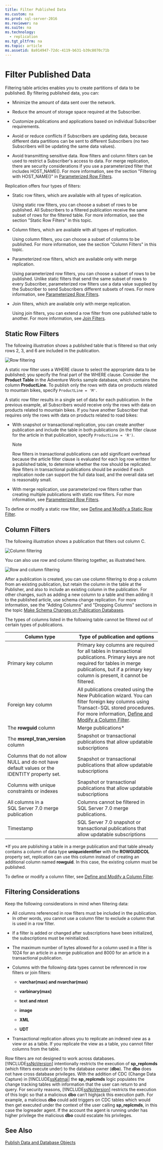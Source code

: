 ```yaml
---
title: Filter Published Data
ms.custom: na
ms.prod: sql-server-2016
ms.reviewer: na
ms.suite: na
ms.technology: 
  - replication
ms.tgt_pltfrm: na
ms.topic: article
ms.assetid: 8a914947-72dc-4119-b631-b39c8070c71b
---
```

# Filter Published Data
  Filtering table articles enables you to create partitions of data to be published. By filtering published data, you can:  
  
-   Minimize the amount of data sent over the network.  
  
-   Reduce the amount of storage space required at the Subscriber.  
  
-   Customize publications and applications based on individual Subscriber requirements.  
  
-   Avoid or reduce conflicts if Subscribers are updating data, because different data partitions can be sent to different Subscribers \(no two Subscribers will be updating the same data values\).  
  
-   Avoid transmitting sensitive data. Row filters and column filters can be used to restrict a Subscriber's access to data. For merge replication, there are security considerations if you use a parameterized filter that includes HOST\_NAME\(\). For more information, see the section "Filtering with HOST\_NAME\(\)" in [Parameterized Row Filters](../../Topics/TopicNameNotContainA/Parameterized-Row-Filters.md).  
  
 Replication offers four types of filters:  
  
-   Static row filters, which are available with all types of replication.  
  
     Using static row filters, you can choose a subset of rows to be published. All Subscribers to a filtered publication receive the same subset of rows for the filtered table. For more information, see the section "Static Row Filters" in this topic.  
  
-   Column filters, which are available with all types of replication.  
  
     Using column filters, you can choose a subset of columns to be published. For more information, see the section "Column Filters" in this topic.  
  
-   Parameterized row filters, which are available only with merge replication.  
  
     Using parameterized row filters, you can choose a subset of rows to be published. Unlike static filters that send the same subset of rows to every Subscriber, parameterized row filters use a data value supplied by the Subscriber to send Subscribers different subsets of rows. For more information, see [Parameterized Row Filters](../../Topics/TopicNameNotContainA/Parameterized-Row-Filters.md).  
  
-   Join filters, which are available only with merge replication.  
  
     Using join filters, you can extend a row filter from one published table to another. For more information, see [Join Filters](../../Topics/TopicNameNotContainA/Join-Filters.md).  
  
## Static Row Filters  
 The following illustration shows a published table that is filtered so that only rows 2, 3, and 6 are included in the publication.  
  
 ![Row filtering](../../Images/Image/ImageNotContaina/repl_16.gif "repl_16")  
  
 A static row filter uses a WHERE clause to select the appropriate data to be published; you specify the final part of the WHERE clause. Consider the **Product Table** in the Adventure Works sample database, which contains the column **ProductLine**. To publish only the rows with data on products related to mountain bikes, specify `ProductLine = 'M'`.  
  
 A static row filter results in a single set of data for each publication. In the previous example, all Subscribers would receive only the rows with data on products related to mountain bikes. If you have another Subscriber that requires only the rows with data on products related to road bikes:  
  
-   With snapshot or transactional replication, you can create another publication and include the table in both publications \(in the filter clause for the article in that publication, specify `ProductLine = 'R')`.  
  
    > [!NOTE]  
    >  Row filters in transactional publications can add significant overhead because the article filter clause is evaluated for each log row written for a published table, to determine whether the row should be replicated. Row filters in transactional publications should be avoided if each replication node can support the full data load, and the overall data set is reasonably small.  
  
-   With merge replication, use parameterized row filters rather than creating multiple publications with static row filters. For more information, see [Parameterized Row Filters](../../Topics/TopicNameNotContainA/Parameterized-Row-Filters.md).  
  
 To define or modify a static row filter, see [Define and Modify a Static Row Filter](../../Topics/TopicNameContainA/Define-and-Modify-a-Static-Row-Filter.md).  
  
## Column Filters  
 The following illustration shows a publication that filters out column C.  
  
 ![Column filtering](../../Images/Image/ImageNotContaina/repl_17.gif "repl_17")  
  
 You can also use row and column filtering together, as illustrated here.  
  
 ![Row and column filtering](../../Images/Image/ImageNotContaina/repl_18.gif "repl_18")  
  
 After a publication is created, you can use column filtering to drop a column from an existing publication, but retain the column in the table at the Publisher, and also to include an existing column in the publication. For other changes, such as adding a new column to a table and then adding it to the published article, use schema change replication. For more information, see the "Adding Columns" and "Dropping Columns" sections in the topic [Make Schema Changes on Publication Databases](../../Topics/TopicNameNotContainA/Make-Schema-Changes-on-Publication-Databases.md).  
  
 The types of columns listed in the following table cannot be filtered out of certain types of publications.  
  
|Column type|Type of publication and options|  
|-----------------|-------------------------------------|  
|Primary key column|Primary key columns are required for all tables in transactional publications. Primary keys are not required for tables in merge publications, but if a primary key column is present, it cannot be filtered.|  
|Foreign key column|All publications created using the New Publication wizard. You can filter foreign key columns using Transact\-SQL stored procedures. For more information, [Define and Modify a Column Filter](../../Topics/TopicNameContainA/Define-and-Modify-a-Column-Filter.md).|  
|The **rowguid** column|Merge publications\*|  
|The **msrepl\_tran\_version** column|Snapshot or transactional publications that allow updatable subscriptions|  
|Columns that do not allow NULL and do not have default values or the IDENTITY property set.|Snapshot or transactional publications that allow updatable subscriptions|  
|Columns with unique constraints or indexes|Snapshot or transactional publications that allow updatable subscriptions|  
|All columns in a SQL Server 7.0 merge publication|Columns cannot be filtered in SQL Server 7.0 merge publications.|  
|Timestamp|SQL Server 7.0 snapshot or transactional publications that allow updatable subscriptions|  
  
 \*If you are publishing a table in a merge publication and that table already contains a column of data type **uniqueidentifier** with the **ROWGUIDCOL** property set, replication can use this column instead of creating an additional column named **rowguid**. In this case, the existing column must be published.  
  
 To define or modify a column filter, see [Define and Modify a Column Filter](../../Topics/TopicNameContainA/Define-and-Modify-a-Column-Filter.md).  
  
## Filtering Considerations  
 Keep the following considerations in mind when filtering data:  
  
-   All columns referenced in row filters must be included in the publication. In other words, you cannot use a column filter to exclude a column that is used in a row filter.  
  
-   If a filter is added or changed after subscriptions have been initialized, the subscriptions must be reinitialized.  
  
-   The maximum number of bytes allowed for a column used in a filter is 1024 for an article in a merge publication and 8000 for an article in a transactional publication.  
  
-   Columns with the following data types cannot be referenced in row filters or join filters:  
  
    -   **varchar\(max\) and nvarchar\(max\)**  
  
    -   **varbinary\(max\)**  
  
    -   **text and ntext**  
  
    -   **image**  
  
    -   **XML**  
  
    -   **UDT**  
  
-   Transactional replication allows you to replicate an indexed view as a view or as a table. If you replicate the view as a table, you cannot filter columns from the table.  
  
 Row filters are not designed to work across databases. [!INCLUDE[ssNoVersion](../../Token/Other/ssNoVersion_md.md)] intentionally restricts the execution of **sp\_replcmds** \(which filters execute under\) to the database owner \(**dbo**\). The **dbo** does not have cross database privileges. With the addition of CDC \(Change Data Capture\) in [!INCLUDE[ssKatmai](../../Token/Other/ssKatmai_md.md)] the **sp\_replcmds** logic populates the change tracking tables with information that the user can return to and query. For security reasons, [!INCLUDE[ssNoVersion](../../Token/Other/ssNoVersion_md.md)] restricts the execution of this logic so that a malicious **dbo** can’t highjack this execution path. For example, a malicious **dbo** could add triggers on CDC tables which would then get executed under the context of the user calling **sp\_replcmds**, in this case the logreader agent.  If the account the agent is running under has higher privilege the malicious **dbo** could escalate his privileges.  
  
## See Also  
 [Publish Data and Database Objects](../../Topics/TopicNameNotContainA/Publish-Data-and-Database-Objects.md)  
  
  